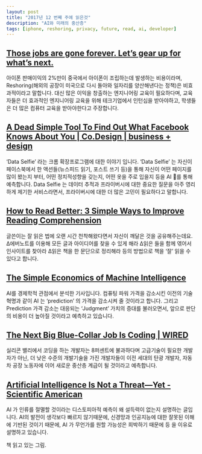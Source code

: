 ```yaml
---
layout: post
title: "2017년 12 번째 주에 읽은것"
description: "AI와 미래의 중산층"
tags: [iphone, reshoring, privacy, future, read, ai, developer]
---
```


## [Those jobs are gone forever. Let’s gear up for what’s next.](https://medium.freecodecamp.com/we-cant-bring-back-the-old-manufacturing-jobs-12214a0ab057#.7gro3obb6)


아이폰 판매이익의 2%만이 중국에서 아이폰이 조립하는데 발생하는 비용이라며, Reshoring(해외의 공장이 미국으로 다시 돌아와 일자리를 양산해낸다는 정책)은 비효과적이라고 말합니다. 대신 많은 이익을 창출하는 엔지니어링 교육이 필요하다며, 교육자들은 더 효과적인 엔지니어링 교육을 위해 테크기업에서 인턴십을 받아야하고, 학생들은 더 많은 컴퓨터 교육을 받아야한다고 주장합니다.

## [A Dead Simple Tool To Find Out What Facebook Knows About You | Co.Design | business + design](https://www.fastcodesign.com/3067874/a-dead-simple-tool-to-find-out-what-facebook-knows-about-you)

‘Data Selfie’ 라는 크롬 확장프로그램에 대한 이야기 입니다. ‘Data Selfie’ 는 자신이 페이스북에서 한 액션들(뉴스피드 읽기, 포스트 쓰기 등)을 통해 자신이 어떤 페이지를 많이 봤는지 부터, 어떤 정치적성향을 갖는지, 어떤 옷을 주로 입을지 등을 AI 를 통해 예측합니다. Data Selfie 는 데이터 추적과 프라이버시에 대한 중요한 질문을 아주 영리하게 제기한 서비스라면서, 프라이버시에 대한 더 많은 고민이 필요하다고 말합니다.

## [How to Read Better: 3 Simple Ways to Improve Reading Comprehension](http://jamesclear.com/reading-comprehension-strategies?utm_source=pocket&utm_medium=email&utm_campaign=pockethits)

글쓴이는 잘 읽은 법에 오랜 시간 천착해왔다면서 자신이 깨달은 것을 공유해주는데요. ∆에버노트를 이용해 모든 글과 아이디어를 찾을 수 있게 해라 ∆읽은 들을 함께 엮어서 인사이트를 찾아라 ∆읽은 책을 한 문단으로 정리해라 등의 방법으로 책을 ‘잘’ 읽을 수 있다고 합니다.

## [The Simple Economics of Machine Intelligence](https://hbr.org/2016/11/the-simple-economics-of-machine-intelligence)

AI를 경제학적 관점에서 분석한 기사입니다. 컴퓨팅 파워 가격을 감소시킨 이전의 기술 혁명과 같이 AI 는 ‘prediction’ 의 가격을 감소시켜 줄 것이라고 합니다. 그리고 Prediction 가격 감소는 대응되는 ‘Judgment’ 가치의 증대를 불러오면서, 앞으로 판단의 비용이 더 높아질 것이라고 예측하고 있습니다.

## [The Next Big Blue-Collar Job Is Coding | WIRED](https://www.wired.com/2017/02/programming-is-the-new-blue-collar-job)

실리콘 밸리에서 코딩을 하는 개발자는 8퍼센트에 불과하다며 고급기술이 필요한 개발자가 아닌, 더 낮은 수준의 개발기술을 가진 개발자들이 이전 세대의 탄광 개발자, 자동차 공장 노동자에 이어 새로운 중산층 계급이 될 것이라고 예측합니다.

## [Artificial Intelligence Is Not a Threat—Yet - Scientific American](https://www.scientificamerican.com/article/artificial-intelligence-is-not-a-threat-mdash-yet/?utm_campaign=Machine%2BLearning%2BWeekly&utm_medium=email&utm_source=Machine_Learning_Weekly_16&wt.mc=SA_Twitter-Share)

AI 가 인류를 절멸할 것이라는 디스토피아적 예측이 왜 설득력이 없는지 설명하는 글입니다. AI의 발전이 생각보다 빠르지 않기때문에, 신경망과 인공지능에 대한 잘못된 이해에 기반된 것이기 때문에, AI 가 무언가를 원할 가능성은 희박하기 때문에 등 을 이유로 설명하고 있습니다.


책 읽고 있는 그림.
